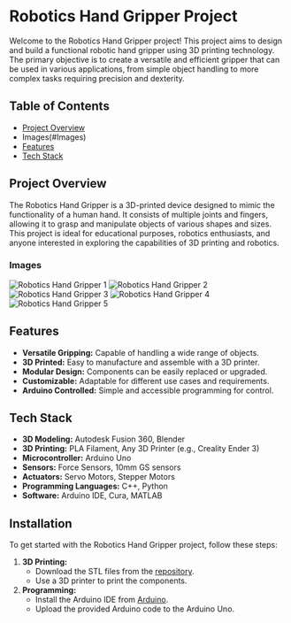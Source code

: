 
# Robotics Hand Gripper Project

Welcome to the Robotics Hand Gripper project! This project aims to design and build a functional robotic hand gripper using 3D printing technology. The primary objective is to create a versatile and efficient gripper that can be used in various applications, from simple object handling to more complex tasks requiring precision and dexterity.

## Table of Contents
- [Project Overview](#project-overview)
- Images(#Images)
- [Features](#features)
- [Tech Stack](#tech-stack)


## Project Overview
The Robotics Hand Gripper is a 3D-printed device designed to mimic the functionality of a human hand. It consists of multiple joints and fingers, allowing it to grasp and manipulate objects of various shapes and sizes. This project is ideal for educational purposes, robotics enthusiasts, and anyone interested in exploring the capabilities of 3D printing and robotics.

### Images
![Robotics Hand Gripper 1](https://github.com/user-attachments/assets/7b4f102a-6a26-4517-85a1-ea97c6d5dd5f)
![Robotics Hand Gripper 2](https://github.com/user-attachments/assets/05b2ac5a-f472-45a7-b998-0120ed56abde)
![Robotics Hand Gripper 3](https://github.com/user-attachments/assets/4dfe675d-e301-44d7-b4cc-fdeb4d369e35)
![Robotics Hand Gripper 4](https://github.com/user-attachments/assets/05229031-804b-40a9-a4a9-4153acfc3e39)
![Robotics Hand Gripper 5](https://github.com/user-attachments/assets/144dc4ab-a288-423a-9d19-b723554d8539)

## Features
- **Versatile Gripping:** Capable of handling a wide range of objects.
- **3D Printed:** Easy to manufacture and assemble with a 3D printer.
- **Modular Design:** Components can be easily replaced or upgraded.
- **Customizable:** Adaptable for different use cases and requirements.
- **Arduino Controlled:** Simple and accessible programming for control.

## Tech Stack
- **3D Modeling:** Autodesk Fusion 360, Blender
- **3D Printing:** PLA Filament, Any 3D Printer (e.g., Creality Ender 3)
- **Microcontroller:** Arduino Uno
- **Sensors:** Force Sensors, 10mm GS sensors 
- **Actuators:** Servo Motors, Stepper Motors
- **Programming Languages:** C++, Python
- **Software:** Arduino IDE, Cura, MATLAB

## Installation
To get started with the Robotics Hand Gripper project, follow these steps:

1. **3D Printing:**
   - Download the STL files from the [repository](https://github.com/Rpatel9675/Robotics-Hand-Gripper/tree/master/STL%20File).
   - Use a 3D printer to print the components.
2. **Programming:**
   - Install the Arduino IDE from [Arduino](https://www.arduino.cc/en/software).
   - Upload the provided Arduino code to the Arduino Uno.
